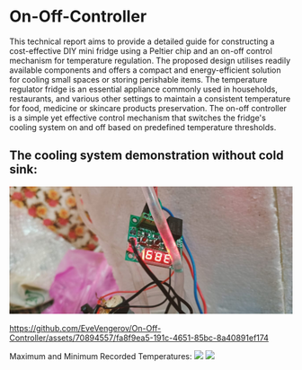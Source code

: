 # On-Off-Controller
This technical report aims to provide a detailed guide for constructing a cost-effective DIY mini fridge using a Peltier chip and an on-off control mechanism for temperature regulation. The proposed design utilises readily available components and offers a compact and energy-efficient solution for cooling small spaces or storing perishable items. The temperature regulator fridge is an essential appliance commonly used in households, restaurants, and various other settings to maintain a consistent temperature for food, medicine or skincare products preservation. The on-off controller is a simple yet effective control mechanism that switches the fridge's cooling system on and off based on predefined temperature thresholds.

## The cooling system demonstration without cold sink:
![Ssytem](https://github.com/EveVengerov/On-Off-Controller/blob/2870543840b24db7fd9996d96765aafaffd1d304/Media/WhatsApp%20Image%202023-06-11%20at%209.16.04%20PM.jpeg)

https://github.com/EveVengerov/On-Off-Controller/assets/70894557/fa8f9ea5-191c-4651-85bc-8a40891ef174

Maximum and Minimum Recorded Temperatures:
<img src="https://github.com/EveVengerov/On-Off-Controller/assets/70894557/28030e07-6d1e-4bd8-ab21-0b1c17a098f7" width="500" >
<img src="https://github.com/EveVengerov/On-Off-Controller/assets/70894557/e520ecf0-cb83-4fa1-865b-7204299338f8" width="500">
